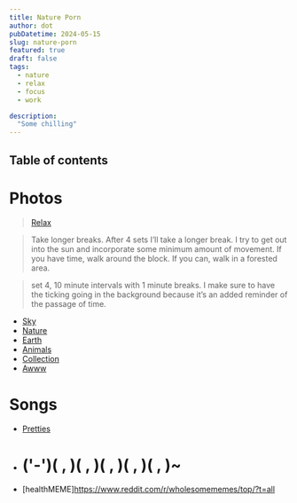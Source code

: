 ```yaml
---
title: Nature Porn
author: dot
pubDatetime: 2024-05-15
slug: nature-porn
featured: true
draft: false
tags:
  - nature
  - relax
  - focus
  - work

description:
  "Some chilling"
---
```

## Table of contents
# Photos
> [Relax](https://scienceofselfhelp.org/articles-1/2020/5/1/experiments-in-extending-deep-work)

> Take longer breaks. After 4 sets I’ll take a longer break. I try to get out into the sun and incorporate some minimum amount of movement. If you have time, walk around the block. If you can, walk in a forested area.

> set 4, 10 minute intervals with 1 minute breaks. I make sure to have the ticking going in the background because it’s an added reminder of the passage of time.

- [Sky](https://www.reddit.com/r/SkyPorn/)
- [Nature](https://www.reddit.com/r/natureporn/)
- [Earth](https://www.reddit.com/r/EarthPorn/)
- [Animals](https://www.reddit.com/r/AnimalPorn/)
- [Collection](https://www.reddit.com/r/sfwpornnetwork/wiki/network/)
- [Awww](https://www.reddit.com/r/aww)

# Songs
- [Pretties](https://www.reddit.com/r/AskReddit/comments/12viv4v/what_is_the_prettiest_song_you_ever_heard_in_your/)


- # ('-')( , )( , )( , )( , )( , )~
- [healthMEME]https://www.reddit.com/r/wholesomememes/top/?t=all